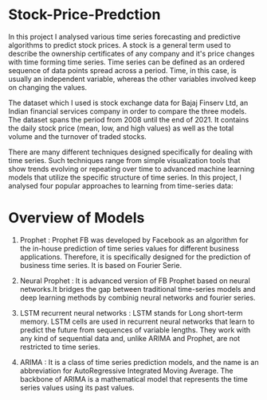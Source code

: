 # Stock-Price-Predction
In this project I analysed various time series forecasting and predictive algorithms to predict stock prices. A stock is a general term used to describe the ownership certificates of any company and it's price changes with time forming time series. Time series can be defined as an ordered sequence of data points spread across a period. Time, in this case, is usually an independent variable, whereas the other variables involved keep on changing the values.

The dataset which I used is stock exchange data for Bajaj Finserv Ltd, an Indian financial services company in order to compare the three models. The dataset spans the period from 2008 until the end of 2021. It contains the daily stock price (mean, low, and high values) as well as the total volume and the turnover of traded stocks.

There are many different techniques designed specifically for dealing with time series. Such techniques range from simple visualization tools that show trends evolving or repeating over time to advanced machine learning models that utilize the specific structure of time series. In this project, I analysed four popular approaches to learning from time-series data:

# Overview of Models

1. Prophet : Prophet FB was developed by Facebook as an algorithm for the in-house prediction of time series values for different business applications. Therefore, it is specifically designed for the prediction of business time series. It is based on Fourier Serie.

2. Neural Prophet : It is advanced version of FB Prophet based on neural networks.It bridges the gap between traditional time-series models and deep learning methods by combinig neural networks and fourier series.

3. LSTM recurrent neural networks : LSTM stands for Long short-term memory. LSTM cells are used in recurrent neural networks that learn to predict the future from sequences of variable lengths. They work with any kind of sequential data and, unlike ARIMA and Prophet, are not restricted to time series. 

4. ARIMA : It is a class of time series prediction models, and the name is an abbreviation for AutoRegressive Integrated Moving Average. The backbone of ARIMA is a mathematical model that represents the time series values using its past values.
